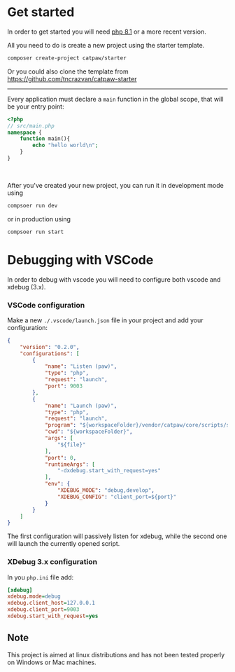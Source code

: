 # Get started

In order to get started you will need [php 8.1](https://www.php.net/downloads.php) or a more recent version.

All you need to do is create a new project using the starter template.

```bash
composer create-project catpaw/starter
```

Or you could also clone the template from https://github.com/tncrazvan/catpaw-starter

---

Every application must declare a ```main``` function in the global scope, that will be your entry point:

```php
<?php
// src/main.php
namespace {
    function main(){
        echo "hello world\n";
    }
}
```
<br/>

After you've created your new project, you can run it in development mode using
```bash
compsoer run dev
```
or in production using
```bash
compsoer run start
```

# Debugging with VSCode

In order to debug with vscode you will need to configure both vscode and xdebug (3.x).

### VSCode configuration

Make a new  `./.vscode/launch.json` file in your project and add your configuration:
```json
{
    "version": "0.2.0",
    "configurations": [
        {
            "name": "Listen (paw)",
            "type": "php",
            "request": "launch",
            "port": 9003
        },
        {
            "name": "Launch (paw)",
            "type": "php",
            "request": "launch",
            "program": "${workspaceFolder}/vendor/catpaw/core/scripts/start.php",
            "cwd": "${workspaceFolder}",
            "args": [
                "${file}"
            ],
            "port": 0,
            "runtimeArgs": [
                "-dxdebug.start_with_request=yes"
            ],
            "env": {
                "XDEBUG_MODE": "debug,develop",
                "XDEBUG_CONFIG": "client_port=${port}"
            }
        }
    ]
}
```

The first configuration will passively listen for xdebug, while the second one will launch the currently opened script.

### XDebug 3.x configuration

In you `php.ini` file add:
```ini
[xdebug]
xdebug.mode=debug
xdebug.client_host=127.0.0.1
xdebug.client_port=9003
xdebug.start_with_request=yes
```

## Note

This project is aimed at linux distributions and has not been tested properly on Windows or Mac machines.
